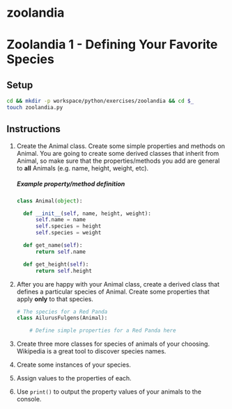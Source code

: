 # zoolandia
# Zoolandia 1 - Defining Your Favorite Species

## Setup

```bash
cd && mkdir -p workspace/python/exercises/zoolandia && cd $_
touch zoolandia.py
```

## Instructions

1. Create the Animal class. Create some simple properties and methods on Animal. You are going to create some derived classes that inherit from Animal, so make sure that the properties/methods you add are general to **all** Animals (e.g. name, height, weight, etc).

    ##### Example property/method definition

    ```python
    class Animal(object):

      def __init__(self, name, height, weight):
          self.name = name
          self.species = height
          self.species = weight

      def get_name(self):
          return self.name

      def get_height(self):
          return self.height

    ```

1. After you are happy with your Animal class, create a derived class that defines a particular species of Animal. Create some properties that apply **only** to that species.

    ```python
    # The species for a Red Panda
    class AilurusFulgens(Animal):

        # Define simple properties for a Red Panda here

    ```

1. Create three more classes for species of animals of your choosing. Wikipedia is a great tool to discover species names.
1. Create some instances of your species.
1. Assign values to the properties of each.
1. Use `print()` to output the property values of your animals to the console.
